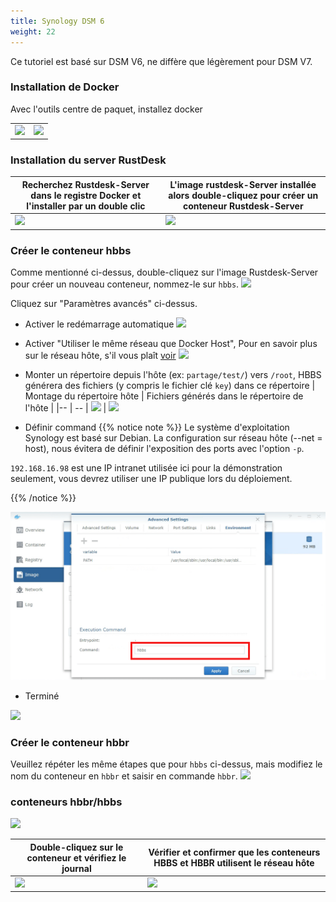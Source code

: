 ```yaml
---
title: Synology DSM 6
weight: 22
---
```


Ce tutoriel est basé sur DSM V6, ne diffère que légèrement pour DSM V7.

### Installation de Docker

Avec l'outils centre de paquet, installez docker

|             |                                                   |
| --------------- | -------------------------------------------------------- |
![](images/package-manager.png) | ![](images/docker.png)


### Installation du server RustDesk

| Recherchez Rustdesk-Server dans le registre Docker et l'installer par un double clic  |   L'image rustdesk-Server installée alors double-cliquez pour créer un conteneur Rustdesk-Server                                    |
| --------------- | -------------------------------------------------------- |
![](images/pull-rustdesk-server.png) | ![](images/rustdesk-server-installed.png)


### Créer le conteneur hbbs

Comme mentionné ci-dessus, double-cliquez sur l'image Rustdesk-Server pour créer un nouveau conteneur, nommez-le sur `hbbs`.
![](images/hbbs.png) 

Cliquez sur "Paramètres avancés" ci-dessus.

- Activer le redémarrage automatique
![](images/auto-restart.png) 

- Activer "Utiliser le même réseau que Docker Host", Pour en savoir plus sur le réseau hôte, s'il vous plaît [voir](/docs/en/self-host/install/#net-host)
![](images/host-net.png) 

- Monter un répertoire depuis l'hôte (ex: `partage/test/`) vers `/root`, HBBS générera des fichiers (y compris le fichier clé `key`) dans ce répertoire
| Montage du répertoire hôte | Fichiers générés dans le répertoire de l'hôte |
|-- | -- |
![](images/mount.png?width=500px) | ![](images/mounted-dir.png?width=300px) 

- Définir  command
{{% notice note %}}
Le système d'exploitation Synology est basé sur Debian. La configuration sur réseau hôte (--net = host), nous évitera de définir l'exposition des ports avec l'option `-p`.

`192.168.16.98` est une IP intranet utilisée ici pour la démonstration seulement, vous devrez utiliser une IP publique lors du déploiement.

{{% /notice %}}

![](images/hbbs-cmd.png?v3) 

- Terminé
  
![](images/hbbs-config.png) 

### Créer le conteneur hbbr

Veuillez répéter les même étapes que pour `hbbs` ci-dessus, mais modifiez le nom du conteneur en `hbbr` et saisir en commande `hbbr`.
![](images/hbbr-config.png) 

### conteneurs hbbr/hbbs

![](images/containers.png?width=500px)


| Double-cliquez sur le conteneur et vérifiez le journal | Vérifier et confirmer que les conteneurs HBBS et HBBR utilisent le réseau hôte |
|-- | -- |
![](images/log.png?width=500px) | ![](images/network-types.png?width=500px)

